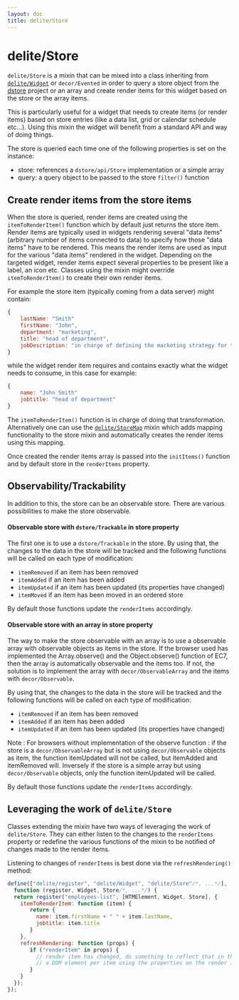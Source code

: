 ```yaml
---
layout: doc
title: delite/Store
---
```


# delite/Store

`delite/Store` is a mixin that can be mixed into a class inheriting from [`delite/Widget`](Widget.md) or `decor/Evented`
in order to query a store object from the [dstore](http://dstorejs.io/) project or an array and create render items for this
widget based on the store or the array items.

This is particularly useful for a widget that needs to create items (or render items) based on store entries
(like a data list, grid or calendar schedule etc...). Using this mixin the widget will benefit from a standard API and
way of doing things.

The store is queried each time one of the following properties is set on the instance:

* store: references a `dstore/api/Store` implementation or a simple array
* query: a query object to be passed to the store `filter()` function

## Create render items from the store items

When the store is queried, render items are created using the `itemToRenderItem()` function which by default just returns the
store item. Render items are typically used in widgets rendering several "data items" (arbitrary number of items
connected to data) to specify how those "data items" have to be rendered. This means the render items are used as input
for the various "data items" rendered in the widget. Depending on the targeted widget, render items expect several
properties to be present like a label, an icon etc. Classes using the mixin might override `itemToRenderItem()` to create
their own render items.

For example the store item (typically coming from a data server) might contain:

```js
{
    lastName: "Smith"
    firstName: "John",
    department: "marketing",
    title: "head of department",
    jobDescription: "in charge of defining the marketing strategy for the company"
}
```

while the widget render item requires and contains exactly what the widget needs to consume, in this case for example:

```js
{
    name: "John Smith"
    jobtitle: "head of department"
}
```

The `itemToRenderItem()` function is in charge of doing that transformation. Alternatively one can use the 
[`delite/StoreMap`](StoreMap.md) mixin which adds mapping functionality to the store mixin and automatically creates the 
render items using this mapping.

Once created the render items array is passed into the `initItems()` function and by default store in the
`renderItems` property.

## Observability/Trackability

In addition to this, the store can be an observable store.
There are various possibilities to make the store observable.

#### Observable store with `dstore/Trackable` in store property

The first one is to use a `dstore/Trackable` in the store.
By using that, the changes to the data in the store will be tracked and the following functions will be called on each
type of modification:

* `itemRemoved` if an item has been removed
* `itemAdded` if an item has been added
* `itemUpdated` if an item has been updated (its properties have changed)
* `itemMoved` if an item has been moved in an ordered store

By default those functions update the `renderItems` accordingly.

#### Observable store with an array in store property

The way to make the store observable with an array is to use a observable array with observable objects as items
in the store.
If the browser used has implemented the Array.observe() and the Object.observe() function of EC7, then the array is
automatically observable and the items too.
If not, the solution is to implement the array with `decor/ObservableArray` and the items with `decor/Observable`.

By using that, the changes to the data in the store will be tracked and the following functions will be called on each
type of modification:

* `itemRemoved` if an item has been removed
* `itemAdded` if an item has been added
* `itemUpdated` if an item has been updated (its properties have changed)

Note : For browsers without implementation of the observe function : if the store is a `decor/ObservableArray` but is not
using `decor/Observable` objects as item, the function itemUpdated will not be called, but itemAdded and itemRemoved will.
Inversely if the store is a simple array but using `decor/Observable` objects, only the function itemUpdated will be
called.

By default those functions update the `renderItems` accordingly.

## Leveraging the work of `delite/Store`

Classes extending the mixin have two ways of leveraging the work of `delite/Store`. They can either listen to the changes
to the `renderItems` property or redefine the various functions of the mixin to be notified of changes made to the render
items.

Listening to changes of `renderItems` is best done via the `refreshRendering()` method:

```js
define(["delite/register", "delite/Widget", "delite/Store"/*, ...*/], 
  function (register, Widget, Store/*, ...*/) {
  return register("employees-list", [HTMElement, Widget, Store], {
   	itemToRenderItem: function (item) {
   	   return {
   	     name: item.firstName + " " + item.lastName,
   	     jobtitle: item.title
   	   }
	},
    refreshRendering: function (props) {
       if ("renderItem" in props) {
         // render item has changed, do something to reflect that in the rendering by adding for example
         // a DOM element per item using the properties on the render item 
       }
    }
  });
});
```
